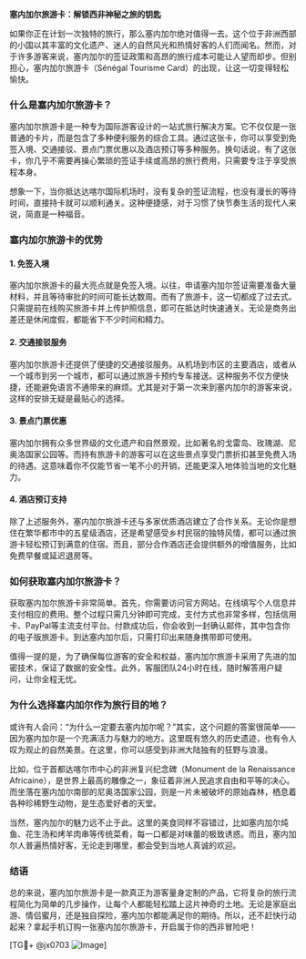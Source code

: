 **塞内加尔旅游卡：解锁西非神秘之旅的钥匙**

如果你正在计划一次独特的旅行，那么塞内加尔绝对值得一去。这个位于非洲西部的小国以其丰富的文化遗产、迷人的自然风光和热情好客的人们而闻名。然而，对于许多游客来说，塞内加尔的签证政策和高昂的旅行成本可能让人望而却步。但别担心，塞内加尔旅游卡（Sénégal Tourisme Card）的出现，让这一切变得轻松愉快。

### 什么是塞内加尔旅游卡？

塞内加尔旅游卡是一种专为国际游客设计的一站式旅行解决方案。它不仅仅是一张普通的卡片，而是包含了多种便利服务的综合工具。通过这张卡，你可以享受到免签入境、交通接驳、景点门票优惠以及酒店预订等多种服务。换句话说，有了这张卡，你几乎不需要再操心繁琐的签证手续或高昂的旅行费用，只需要专注于享受旅程本身。

想象一下，当你抵达达喀尔国际机场时，没有复杂的签证流程，也没有漫长的等待时间，直接持卡就可以顺利通关。这种便捷感，对于习惯了快节奏生活的现代人来说，简直是一种福音。

### 塞内加尔旅游卡的优势

#### 1. 免签入境
塞内加尔旅游卡的最大亮点就是免签入境。以往，申请塞内加尔签证需要准备大量材料，并且等待审批的时间可能长达数周。而有了旅游卡，这一切都成了过去式。只需提前在线购买旅游卡并上传护照信息，即可在抵达时快速通关。无论是商务出差还是休闲度假，都能省下不少时间和精力。

#### 2. 交通接驳服务
塞内加尔旅游卡还提供了便捷的交通接驳服务。从机场到市区的主要酒店，或者从一个城市到另一个城市，都可以通过旅游卡预约专车接送。这种服务不仅方便快捷，还能避免语言不通带来的麻烦。尤其是对于第一次来到塞内加尔的游客来说，这样的安排无疑是最贴心的选择。

#### 3. 景点门票优惠
塞内加尔拥有众多世界级的文化遗产和自然景观，比如著名的戈雷岛、玫瑰湖、尼奥洛国家公园等。而持有旅游卡的游客可以在这些景点享受门票折扣甚至免费入场的待遇。这意味着你不仅能节省一笔不小的开销，还能更深入地体验当地的文化魅力。

#### 4. 酒店预订支持
除了上述服务外，塞内加尔旅游卡还与多家优质酒店建立了合作关系。无论你是想住在繁华都市中的五星级酒店，还是希望感受乡村民宿的独特风情，都可以通过旅游卡轻松预订到满意的住宿。而且，部分合作酒店还会提供额外的增值服务，比如免费早餐或延迟退房等。

### 如何获取塞内加尔旅游卡？

获取塞内加尔旅游卡非常简单。首先，你需要访问官方网站，在线填写个人信息并支付相应的费用。整个过程只需几分钟即可完成，支付方式也非常多样，包括信用卡、PayPal等主流支付平台。付款成功后，你会收到一封确认邮件，其中包含你的电子版旅游卡。到达塞内加尔后，只需打印出来随身携带即可使用。

值得一提的是，为了确保每位游客的安全和权益，塞内加尔旅游卡采用了先进的加密技术，保证了数据的安全性。此外，客服团队24小时在线，随时解答用户疑问，让你全程无忧。

### 为什么选择塞内加尔作为旅行目的地？

或许有人会问：“为什么一定要去塞内加尔呢？”其实，这个问题的答案很简单——因为塞内加尔是一个充满活力与魅力的地方。这里既有悠久的历史遗迹，也有令人叹为观止的自然美景。在这里，你可以感受到非洲大陆独有的狂野与浪漫。

比如，位于首都达喀尔市中心的非洲复兴纪念碑（Monument de la Renaissance Africaine），是世界上最高的雕像之一，象征着非洲人民追求自由和平等的决心。而坐落在塞内加尔南部的尼奥洛国家公园，则是一片未被破坏的原始森林，栖息着各种珍稀野生动物，是生态爱好者的天堂。

当然，塞内加尔的魅力远不止于此。这里的美食同样不容错过，比如塞内加尔炖鱼、花生汤和烤羊肉串等传统菜肴，每一口都是对味蕾的极致诱惑。而且，塞内加尔人普遍热情好客，无论走到哪里，都会受到当地人真诚的欢迎。

### 结语

总的来说，塞内加尔旅游卡是一款真正为游客量身定制的产品，它将复杂的旅行流程简化为简单的几步操作，让每个人都能轻松踏上这片神奇的土地。无论是家庭出游、情侣蜜月，还是独自探险，塞内加尔都能满足你的期待。所以，还不赶快行动起来？拿起手机订购一张塞内加尔旅游卡，开启属于你的西非冒险吧！

[TG💪+ @jx0703 ![Image](https://github.com/user-attachments/assets/dbca1d08-cadb-493c-b0ec-ad6f7a83f270)]